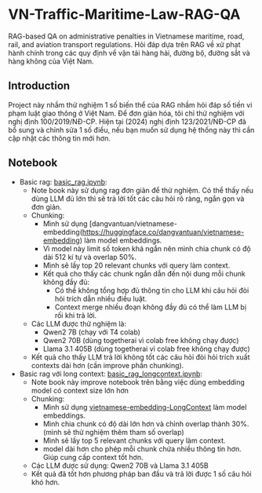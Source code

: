 # VN-Traffic-Maritime-Law-RAG-QA
RAG-based QA on administrative penalties in Vietnamese maritime, road, rail, and aviation transport regulations.
Hỏi đáp dựa trên RAG về xử phạt hành chính trong các quy định về vận tải hàng hải, đường bộ, đường sắt và hàng không của Việt Nam.

## Introduction

Project này nhầm thử nghiệm 1 số biến thể của RAG nhầm hỏi đáp số tiền vi phạm luật giao thông ở Việt Nam. Để đơn giản hóa, tôi chỉ thử nghiệm với nghị định 100/2019/NĐ-CP. Hiện tại (2024) nghị định 123/2021/NĐ-CP đã bổ sung và chỉnh sửa 1 số điều, nếu bạn muốn sử dụng hệ thống này thì cần cập nhật các thông tin mới hơn.

## Notebook
- Basic rag: [basic_rag.ipynb](basic_RAG/basic_rag.ipynb):
    - Note book này sử dụng rag đơn giản để thử nghiệm. Có thể thấy nếu dùng LLM đủ lớn thì sẽ trả lời tốt các câu hỏi rõ ràng, ngắn gọn và đơn giản.
    - Chunking:
        - Mình sử dụng [dangvantuan/vietnamese-embedding(https://huggingface.co/dangvantuan/vietnamese-embedding) làm model embeddings.
        - Vì model này limit số token khá ngắn nên mình chia chunk có độ dài 512 kí tự và overlap 50%.
        - Mình sẽ lấy top 20 relevant chunks với query làm context.
        - Kết quả cho thấy các chunk ngắn dẫn đến nội dung mỗi chunk không đầy đủ:
            - Có thể không tổng hợp đủ thông tin cho LLM khi câu hỏi đòi hỏi trích dẫn nhiều điều luật.
            - Context merge nhiều đoạn không đầy đủ có thể làm LLM bị rối khi trả lời.
    - Các LLM được thử nghiệm là:
        - Qwen2 7B (chạy với T4 colab)
        - Qwen2 70B (dùng togetherai vì colab free không chạy được)
        - Llama 3.1 405B (dùng togetherai vì colab free không chạy được)
    - Kết quả cho thấy LLM trả lời không tốt các câu hỏi đòi hỏi trích xuất contexts dài hơn (cần improve phần chunking).
- Basic rag với long context: [basic_rag_longcontext.ipynb](basic_RAG/basic_rag_longcontext.ipynb):
    - Note book này improve notebook trên bằng việc dùng embedding model có context size lớn hơn
    - Chunking:
        - Mình sử dụng [vietnamese-embedding-LongContext](https://huggingface.co/dangvantuan/vietnamese-embedding-LongContext) làm model embeddings.
        - Mình chia chunk có độ dài lớn hơn và chỉnh overlap thành 30%. (mình sẽ thử nghiệm thêm tham số overlap)
        - Mình sẽ lấy top 5 relevant chunks với query làm context.
        - model dài hơn cho phép mỗi chunk chứa nhiều thông tin hơn. Giúp cung cấp context tốt hơn.
    - Các LLM được sử dụng: Qwen2 70B và Llama 3.1 405B
    - Kết quả đã tốt hơn phương pháp ban đầu và trả lời được 1 số câu hỏi khó hơn.
